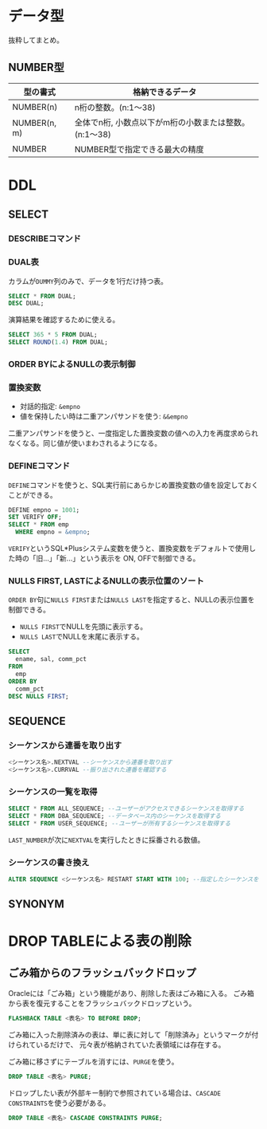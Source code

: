 # データ型
抜粋してまとめ。

## NUMBER型
|型の書式 |格納できるデータ |
|---|---|
|NUMBER(n)|n桁の整数。(n:1～38)|
|NUMBER(n, m)|全体でn桁, 小数点以下がm桁の小数または整数。(n:1～38)|
|NUMBER|NUMBER型で指定できる最大の精度|


# DDL
## SELECT
### DESCRIBEコマンド
### DUAL表
カラムが`DUMMY`列のみで、データを1行だけ持つ表。

```sql
SELECT * FROM DUAL;
DESC DUAL;
```

演算結果を確認するために使える。
```sql
SELECT 365 * 5 FROM DUAL;
SELECT ROUND(1.4) FROM DUAL;
```

### ORDER BYによるNULLの表示制御

### 置換変数
- 対話的指定: `&empno`
- 値を保持したい時は二重アンパサンドを使う: `&&empno`

二重アンパサンドを使うと、一度指定した置換変数の値への入力を再度求められなくなる。同じ値が使いまわされるようになる。

### DEFINEコマンド
`DEFINE`コマンドを使うと、SQL実行前にあらかじめ置換変数の値を設定しておくことができる。
```sql
DEFINE empno = 1001;
SET VERIFY OFF;
SELECT * FROM emp
  WHERE empno = &empno;
```

`VERIFY`というSQL*Plusシステム変数を使うと、置換変数をデフォルトで使用した時の「旧...」「新...」という表示を
ON, OFFで制御できる。

### NULLS FIRST, LASTによるNULLの表示位置のソート
`ORDER BY`句に`NULLS FIRST`または`NULLS LAST`を指定すると、NULLの表示位置を制御できる。
- `NULLS FIRST`でNULLを先頭に表示する。
- `NULLS LAST`でNULLを末尾に表示する。
```sql
SELECT
  ename, sal, comm_pct
FROM
  emp
ORDER BY
  comm_pct
DESC NULLS FIRST;
```

## SEQUENCE
### シーケンスから連番を取り出す
```sql
<シーケンス名>.NEXTVAL --シーケンスから連番を取り出す
<シーケンス名>.CURRVAL --振り出された連番を確認する
```

### シーケンスの一覧を取得
```sql
SELECT * FROM ALL_SEQUENCE; --ユーザーがアクセスできるシーケンスを取得する
SELECT * FROM DBA_SEQUENCE; --データベース内のシーケンスを取得する
SELECT * FROM USER_SEQUENCE; --ユーザーが所有するシーケンスを取得する
```
`LAST_NUMBER`が次に`NEXTVAL`を実行したときに採番される数値。

### シーケンスの書き換え
```sql
ALTER SEQUENCE <シーケンス名> RESTART START WITH 100; --指定したシーケンスを指定した数値から開始する。
```
## SYNONYM


# DROP TABLEによる表の削除
## ごみ箱からのフラッシュバックドロップ
Oracleには「ごみ箱」という機能があり、削除した表はごみ箱に入る。
ごみ箱から表を復元することをフラッシュバックドロップという。

```sql
FLASHBACK TABLE <表名> TO BEFORE DROP;
```

ごみ箱に入った削除済みの表は、単に表に対して「削除済み」というマークが付けられているだけで、
元々表が格納されていた表領域には存在する。


ごみ箱に移さずにテーブルを消すには、`PURGE`を使う。
```sql
DROP TABLE <表名> PURGE;
```

ドロップしたい表が外部キー制約で参照されている場合は、`CASCADE CONSTRAINTS`を使う必要がある。
```sql
DROP TABLE <表名> CASCADE CONSTRAINTS PURGE;
```
